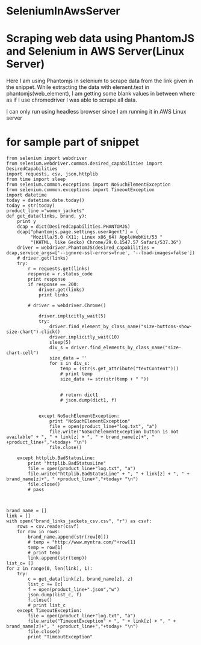# SeleniumInAwsServer
# Scraping web data using PhantomJS and Selenium in AWS Server(Linux Server)

 Here I am using Phantomjs in selenium to scrape data from the link given in the snippet. While extracting the data with element.text in phantomjs(web_element), I am getting some blank values in between where as if I use chromedriver I was able to scrape all data.

I can only run using headless browser since I am running it in AWS Linux server

# **for sample part of snippet**

    from selenium import webdriver
    from selenium.webdriver.common.desired_capabilities import DesiredCapabilities
    import requests, csv, json,httplib
    from time import sleep
    from selenium.common.exceptions import NoSuchElementException
    from selenium.common.exceptions import TimeoutException
    import datetime
    today = datetime.date.today()
    today = str(today)
    product_line ="women_jackets"
    def get_data(links, brand, y):
        print y
        dcap = dict(DesiredCapabilities.PHANTOMJS)
        dcap["phantomjs.page.settings.userAgent"] = (
             "Mozilla/5.0 (X11; Linux x86_64) AppleWebKit/53 "
             "(KHTML, like Gecko) Chrome/29.0.1547.57 Safari/537.36")
        driver = webdriver.PhantomJS(desired_capabilities = dcap,service_args=['--ignore-ssl-errors=true', '--load-images=false'])
        # driver.get(links)
        try:
            r = requests.get(links)
            response = r.status_code
            print response
            if response == 200:
                driver.get(links)
                print links
    
            # driver = webdriver.Chrome()
    
                driver.implicitly_wait(5)
                try:
                    driver.find_element_by_class_name("size-buttons-show-size-chart").click()
                    driver.implicitly_wait(10)
                    sleep(5)
                    div_s = driver.find_elements_by_class_name("size-chart-cell")
                    size_data = ''
                    for s in div_s:
                        temp = (str(s.get_attribute("textContent")))
                        # print temp
                        size_data += str(str(temp + " "))
    
    
                        # return dict1
                        # json.dump(dict1, f)
    
    
                except NoSuchElementException:
                    print "NoSuchElementException"
                    file = open(product_line+"log.txt", "a")
                    file.write("NoSuchElementException button is not available" + ", " + link[z] + ", " + brand_name[z]+", " +product_line+","+today+ "\n")
                    file.close()
    
        except httplib.BadStatusLine:
            print "httplib.BadStatusLine"
            file = open(product_line+"log.txt", "a")
            file.write("httplib.BadStatusLine" + ", " + link[z] + ", " + brand_name[z]+", " +product_line+","+today+ "\n")
            file.close()
            # pass
    
    
    
    brand_name = []
    link = []
    with open("brand_links_jackets_csv.csv", "r") as csvf:
        rows = csv.reader(csvf)
        for row in rows:
            brand_name.append(str(row[0]))
            # temp = "http://www.myntra.com/"+row[1]
            temp = row[1]
            # print temp
            link.append(str(temp))
    list_c= []
    for z in range(0, len(link), 1):
        try:
            c = get_data(link[z], brand_name[z], z)
            list_c += [c]
            f = open(product_line+".json","w")
            json.dump(list_c, f)
            f.close()
            # print list_c
        except TimeoutException:
            file = open(product_line+"log.txt", "a")
            file.write("TimeoutException" + ", " + link[z] + ", " + brand_name[z]+", " +product_line+","+today+ "\n")
            file.close()
            print "TimeoutException"
